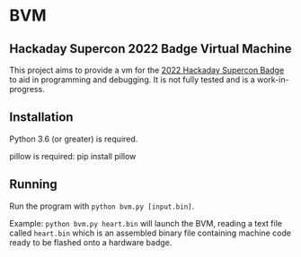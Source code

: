 # BVM

## Hackaday Supercon 2022 Badge Virtual Machine

This project aims to provide a vm for the [2022 Hackaday Supercon Badge](https://hackaday.io/project/182568-badge-for-2020-supercon-years-of-lockdown) to aid in programming and debugging. It is not fully tested and is a work-in-progress.

## Installation

Python 3.6 (or greater) is required.

pillow is required: pip install pillow

## Running

Run the program with `python bvm.py [input.bin]`.

Example: `python bvm.py heart.bin` will launch the BVM, reading a text file called `heart.bin` which is an assembled binary file containing machine code ready to be flashed onto a hardware badge.

